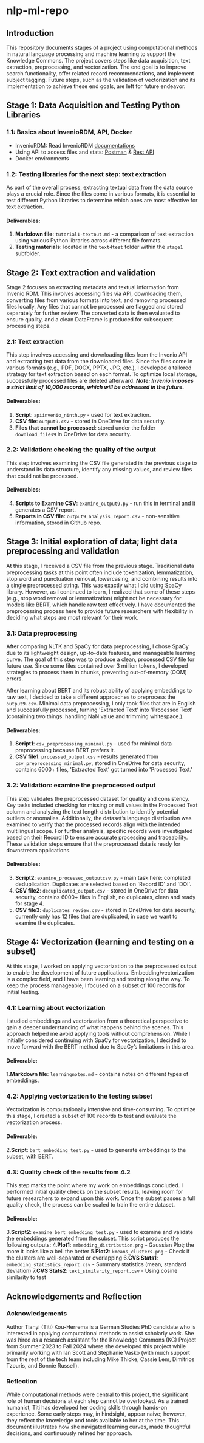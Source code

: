 # nlp-ml-repo
## Introduction
This repository documents stages of a project using computational methods in natural language processing and machine learning to support the Knowledge Commons. The project covers steps like data acquisition, text extraction, preprocessing, and vectorization. The end goal is to improve search functionality, offer related record recommendations, and implement subject tagging. Future steps, such as the validation of vectorization and its implementation to achieve these end goals, are left for future endeavor.

## Stage 1: Data Acquisition and Testing Python Libraries

### 1.1: Basics about InvenioRDM, API, Docker
- InvenioRDM: Read InvenioRDM [documentations](https://inveniordm.docs.cern.ch/)
- Using API to access files and stats: [Postman](https://www.postman.com/) & [Rest API](https://inveniordm.docs.cern.ch/reference/rest_api_index/)
- Docker environments

### 1.2: Testing libraries for the next step: text extraction
As part of the overall process, extracting textual data from the data source plays a crucial role. Since the files come in various formats, it is essential to test different Python libraries to determine which ones are most effective for text extraction.

#### Deliverables:
1. **Markdown file**: `tutorial1-textout.md` - a comparison of text extraction using various Python libraries across different file formats.
2. **Testing materials**: located in the `text4test` folder within the `stage1` subfolder.

## Stage 2: Text extraction and validation
Stage 2 focuses on extracting metadata and textual information from Invenio RDM. This involves accessing files via API, downloading them, converting files from various formats into text, and removing processed files locally. Any files that cannot be processed are flagged and stored separately for further review. The converted data is then evaluated to ensure quality, and a clean DataFrame is produced for subsequent processing steps.

### 2.1: Text extraction
This step involves accessing and downloading files from the Invenio API and extracting text data from the downloaded files. Since the files come in various formats (e.g., PDF, DOCX, PPTX, JPG, etc.), I developed a tailored strategy for text extraction based on each format. To optimize local storage, successfully processed files are deleted afterward.
***Note: Invenio imposes a strict limit of 10,000 records, which will be addressed in the future.***

#### Deliverables:
1. **Script**: `apiinvenio_ninth.py` - used for text extraction.
2. **CSV file**: `output9.csv` - stored in OneDrive for data security.
3. **Files that cannot be processed**: stored under the folder `download_files9` in OneDrive for data security.

### 2.2: Validation: checking the quality of the output
This step involves examining the CSV file generated in the previous stage to understand its data structure, identify any missing values, and review files that could not be processed.

#### Deliverables:
4. **Scripts to Examine CSV**: `examine_output9.py` - run this in terminal and it generates a CSV report.
5. **Reports in CSV file**: `output9_analysis_report.csv` - non-sensitive information, stored in Github repo.

## Stage 3: Initial exploration of data; light data preprocessing and validation
At this stage, I received a CSV file from the previous stage. Traditional data preprocessing tasks at this point often include tokenization, lemmatization, stop word and punctuation removal, lowercasing, and combining results into a single preprocessed string. This was exactly what I did using SpaCy library. However, as I continued to learn, I realized that some of these steps (e.g., stop word removal or lemmatization) might not be necessary for models like BERT, which handle raw text effectively. I have documented the preprocessing process here to provide future researchers with flexibility in deciding what steps are most relevant for their work.

### 3.1: Data preprocessing
After comparing NLTK and SpaCy for data preprocessing, I chose SpaCy due to its lightweight design, up-to-date features, and manageable learning curve. The goal of this step was to produce a clean, processed CSV file for future use. Since some files contained over 3 million tokens, I developed strategies to process them in chunks, preventing out-of-memory (OOM) errors.

After learning about BERT and its robust ability of applying embeddings to raw text, I decided to take a different approaches to preprocess the `output9.csv`. Minimal data preprocessing, I only took files that are in English and successfully processed, turning 'Extracted Text' into 'Processed Text' (containing two things: handling NaN value and trimming whitespace.).

#### Deliverables:
1. **Script1**: `csv_preprocessing_minimal.py` - used for minimal data preprocessing because BERT prefers it.
2. **CSV file1**: `processed_output.csv` - results generated from `csv_preprocessing_minimal.py`, stored in OneDrive for data security, contains 6000+ files, 'Extracted Text' got turned into 'Processed Text.'

### 3.2: Validation: examine the preprocessed output
This step validates the preprocessed dataset for quality and consistency. Key tasks included checking for missing or null values in the Processed Text column and analyzing the text length distribution to identify potential outliers or anomalies. Additionally, the dataset’s language distribution was examined to verify that the processed records align with the intended multilingual scope. For further analysis, specific records were investigated based on their Record ID to ensure accurate processing and traceability. These validation steps ensure that the preprocessed data is ready for downstream applications.

#### Deliverables:
3. **Script2**: `examine_processed_outputcsv.py` - main task here: completed deduplication. Duplicates are selected based on 'Record ID' and 'DOI'.
4. **CSV file2**: `deduplicated_output.csv` - stored in OneDrive for data security, contains 6000+ files in English, no duplicates, clean and ready for stage 4.
5. **CSV file3**: `duplicates_review.csv` - stored in OneDrive for data security, currently only has 12 files that are duplicated, in case we want to examine the duplicates.

## Stage 4: Vectorization (learning and testing on a subset)
At this stage, I worked on applying vectorization to the preprocessed output to enable the development of future applications. Embedding/vectorization is a complex field, and I have been learning and testing along the way. To keep the process manageable, I focused on a subset of 100 records for initial testing.

### 4.1: Learning about vectorization
I studied embeddings and vectorization from a theoretical perspective to gain a deeper understanding of what happens behind the scenes. This approach helped me avoid applying tools without comprehension. While I initially considered continuing with SpaCy for vectorization, I decided to move forward with the BERT method due to SpaCy’s limitations in this area.

#### Deliverable:
1.**Markdown file**: `learningnotes.md` - contains notes on different types of embeddings.

### 4.2: Applying vectorization to the testing subset
Vectorization is computationally intensive and time-consuming. To optimize this stage, I created a subset of 100 records to test and evaluate the vectorization process.

#### Deliverable:
2.**Script**: `bert_embedding_test.py` - used to generate embeddings to the subset, with BERT.

### 4.3: Quality check of the results from 4.2
This step marks the point where my work on embeddings concluded. I performed initial quality checks on the subset results, leaving room for future researchers to expand upon this work. Once the subset passes a full quality check, the process can be scaled to train the entire dataset.

#### Deliverable:
3.**Script2**: `examine_bert_embedding_test.py` - used to examine and validate the embeddings generated from the subset. This script produces the following outputs:
4.**Plot1**: `embedding_distribution.png` - Gaussian Plot; the more it looks like a bell the better
5.**Plot2**: `kmeans_clusters.png` - Check if the clusters are well-separated or overlapping
6.**CVS Stats1**: `embedding_statistics_report.csv` - Summary statistics (mean, standard deviation)
7.**CVS Stats2**: `text_similarity_report.csv` - Using cosine similarity to test

## Acknowledgements and Reflection
### Acknowledgements
Author Tianyi (Titi) Kou-Herrema is a German Studies PhD candidate who is interested in applying computational methods to assist scholarly work. She was hired as a research assistant for the Knowledge Commons (KC) Project from Summer 2023 to Fall 2024 where she developed this project while primarily working with Ian Scott and Stephanie Vasko (with much support from the rest of the tech team including Mike Thicke, Cassie Lem, Dimitrios Tzouris, and Bonnie Russell).

### Reflection
While computational methods were central to this project, the significant role of human decisions at each step cannot be overlooked. As a trained humanist, Titi has developed her coding skills through hands-on experience. Some early steps may, in hindsight, appear naive; however, they reflect the knowledge and tools available to her at the time. This document illustrates how she navigated learning curves, made thoughtful decisions, and continuously refined her approach.